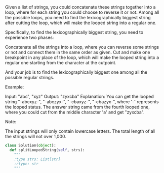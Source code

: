 Given a list of strings, you could concatenate these strings together into a loop, where for each string you could choose to reverse it or not. Among all the possible loops, you need to find the lexicographically biggest string after cutting the loop, which will make the looped string into a regular one.

Specifically, to find the lexicographically biggest string, you need to experience two phases:

Concatenate all the strings into a loop, where you can reverse some strings or not and connect them in the same order as given.
Cut and make one breakpoint in any place of the loop, which will make the looped string into a regular one starting from the character at the cutpoint.



And your job is to find the lexicographically biggest one among all the possible regular strings.


Example:

Input: "abc", "xyz"
Output: "zyxcba"
Explanation: You can get the looped string "-abcxyz-", "-abczyx-", "-cbaxyz-", "-cbazyx-", where '-' represents the looped status. The answer string came from the fourth looped one, where you could cut from the middle character 'a' and get "zyxcba".



Note:

The input strings will only contain lowercase letters.
The total length of all the strings will not over 1,000.




```python
class Solution(object):
  def splitLoopedString(self, strs):
    """
    :type strs: List[str]
    :rtype: str
    """
```
